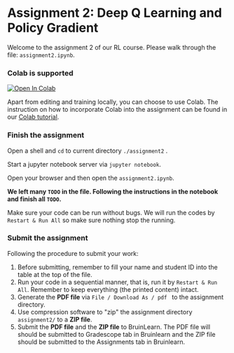 # Assignment 2: Deep Q Learning and Policy Gradient


Welcome to the assignment 2 of our RL course. Please walk through the file: `assignment2.ipynb`.


### Colab is supported


<a target="_blank" href="https://colab.research.google.com/github/ucla-rlcourse/cs260r-assignment-2025winter/blob/main/assignment2/assignment2.ipynb">
  <img src="https://colab.research.google.com/assets/colab-badge.svg" alt="Open In Colab"/>
</a>

<br>


Apart from editing and training locally, you can choose to use Colab. The instruction on how to incorporate Colab into the assignment can be found in our [Colab tutorial](../colab-tutorial.md).



### Finish the assignment

Open a shell and `cd` to current directory `./assignment2` . 

Start a jupyter notebook server via `jupyter notebook`. 

Open your browser and then open the `assignment2.ipynb`. 

**We left many `TODO` in the file. Following the instructions in the notebook and finish all `TODO`.** 

Make sure your code can be run without bugs. We will run the codes by `Restart & Run All` so make sure nothing stop the running.


### Submit the assignment

Following the procedure to submit your work:

1. Before submitting, remember to fill your name and student ID into the table at the top of the file.
2. Run your code in a sequential manner, that is, run it by `Restart & Run All`. Remember to keep everything (the printed content) intact.
3. Generate the **PDF file** via `File / Download As / pdf ` to the assignment directory.
4. Use compression software to "zip" the assignment directory `assignment2/` to a **ZIP file**.
5. Submit the **PDF file** and the **ZIP file** to BruinLearn. The PDF file will should be submitted to Gradescope tab in Bruinlearn and the ZIP file should be submitted to the Assignments tab in Bruinlearn.

